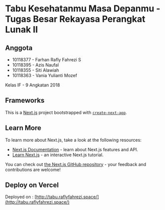# Tabu Kesehatanmu Masa Depanmu - Tugas Besar Rekayasa Perangkat Lunak II

## Anggota

-   10118377 - Farhan Rafly Fahrezi S
-   10118395 - Azis Naufal
-   10118355 - Siti Alawiah
-   10118363 - Vania Yulianti Mozef

Kelas IF - 9 Angkatan 2018

## Frameworks

This is a [Next.js](https://nextjs.org/) project bootstrapped with [`create-next-app`](https://github.com/vercel/next.js/tree/canary/packages/create-next-app).

## Learn More

To learn more about Next.js, take a look at the following resources:

-   [Next.js Documentation](https://nextjs.org/docs) - learn about Next.js features and API.
-   [Learn Next.js](https://nextjs.org/learn) - an interactive Next.js tutorial.

You can check out [the Next.js GitHub repository](https://github.com/vercel/next.js/) - your feedback and contributions are welcome!

## Deploy on Vercel

Deployed on : [http://tabu.raflyfahrezi.space/](http://tabu.raflyfahrezi.space/)
